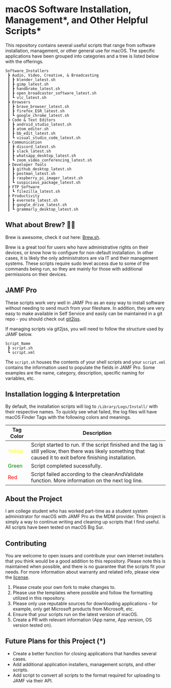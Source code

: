# macOS Software Installation, Management*, and Other Helpful Scripts*

This repository contains several useful scripts that range from software installation, management, or other general use for macOS. The specific applications have been grouped into categories and a tree is listed below with the offerings.

```
Software_Installers
 ┣ Audio, Video, Creative, & Broadcasting
 ┃ ┣ blender_latest.sh
 ┃ ┣ gimp_latest.sh
 ┃ ┣ handbrake_latest.sh
 ┃ ┣ open_broadcaster_software_latest.sh
 ┃ ┗ vlc_latest.sh
 ┣ Browsers
 ┃ ┣ brave_browser_latest.sh
 ┃ ┣ firefox_ESR_latest.sh
 ┃ ┗ google_chrome_latest.sh
 ┣ Code & Text Editors
 ┃ ┣ android_studio_latest.sh
 ┃ ┣ atom_editor.sh
 ┃ ┣ bb_edit_latest.sh
 ┃ ┗ visual_studio_code_latest.sh
 ┣ Communication
 ┃ ┣ discord_latest.sh
 ┃ ┣ slack_latest.sh
 ┃ ┣ whatsapp_desktop_latest.sh
 ┃ ┗ zoom_video_conferencing_latest.sh
 ┣ Developer Tools
 ┃ ┣ github_desktop_latest.sh
 ┃ ┣ postman_latest.sh
 ┃ ┣ raspberry_pi_imager_latest.sh
 ┃ ┗ suspicious_package_latest.sh
 ┣ FTP Software
 ┃ ┗ filezilla_latest.sh
 ┣ Productivity
 ┃ ┣ evernote_latest.sh
 ┃ ┣ google_drive_latest.sh
 ┃ ┗ grammarly_desktop_latest.sh
```

## What about Brew? 🍺🍺

Brew is awesome, check it out here: [Brew.sh](https://brew.sh).

Brew is a great tool for users who have administrative rights on their devices, or know how to configure for non-default installation. In other cases, it is likely the only administrators are via IT and their management systems. These scripts require sudo level access due to some of the commands being run, so they are mainly for those with additional permissions on their devices.

## JAMF Pro

These scripts work very well in JAMF Pro as an easy way to install software without needing to send much from your fileshare. In addition, they are very easy to make available in Self Service and easily can be maintained in a git repo - you should check out [git2jss](https://marketplace.jamf.com/details/git2jss/).

If managing scripts via git2jss, you will need to follow the structure used by JAMF below.

```
Script_Name
 ┣ script.sh
 ┗ script.xml
```

The `script.sh` houses the contents of your shell scripts and your `script.xml` contains the information used to populate the fields in JAMF Pro. Some examples are the name, category, description, specific naming for variables, etc.

## Installation logging & Interpretation

By default, the installation scripts will log to `/Library/Logs/Install/` with their respective names. To quickly see what failed, the log files will have macOS Finder Tags with the following colors and meanings.

| Tag Color                                | Description                                                                                                                                                      |
| ---------------------------------------- | ---------------------------------------------------------------------------------------------------------------------------------------------------------------- |
| <span style="color:yellow">Yellow</span> | Script started to run. If the script finished and the tag is still yellow, then there was likely something that caused it to exit before finishing installation. |
| <span style="color:green">Green</span>   | Script completed sucessfully.                                                                                                                                    |
| <span style="color:red">Red</span>       | Script failed according to the cleanAndValidate function. More information on the next log line.                                                                 |

## About the Project

I am college student who has worked part-time as a student system administrator for macOS with JAMF Pro as the MDM provider. This project is simply a way to continue writing and cleaning up scripts that I find useful. All scripts have been tested on macOS Big Sur.

## Contributing

You are welcome to open issues and contribute your own internet installers that you think would be a good addition to this repository. Please note this is maintained when possible, and there is no guarantee that the scripts fit your needs. For more information about warranty and related info, please view the [license](/LICENSE).

1. Please create your own fork to make changes to.
2. Please use the templates where possible and follow the formatting utilized in this repository.
3. Please only use reputable sources for downloading applications - for example, only get Microsoft products from Microsoft, etc.
4. Ensure that your scripts run on the latest version of macOS.
5. Create a PR with relevant information (App name, App version, OS version tested on).

## Future Plans for this Project (\*)

- Create a better function for closing applications that handles several cases.
- Add additional application installers, management scripts, and other scripts.
- Add script to convert all scripts to the format required for uploading to JAMF via their API.
